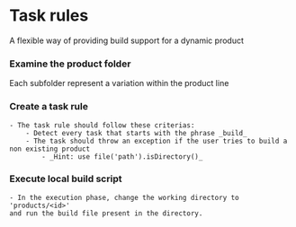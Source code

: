 # Task rules

 A flexible way of providing build support for a dynamic product

### Examine the product folder
 Each subfolder represent a variation within the product line

### Create a task rule
    - The task rule should follow these criterias:
        - Detect every task that starts with the phrase _build_
        - The task should throw an exception if the user tries to build a non existing product
            - _Hint: use file('path').isDirectory()_

### Execute local build script
    - In the execution phase, change the working directory to 'products/<id>'
    and run the build file present in the directory.
